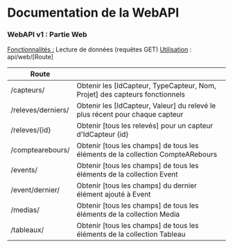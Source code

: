 # Documentation de la WebAPI

### WebAPI v1 : Partie Web

<u>Fonctionnalités :</u> Lecture de données (requêtes GET)
<u>Utilisation</u> : api/web/[Route]

| Route              |                                                              |
| ------------------ | ------------------------------------------------------------ |
| /capteurs/         | Obtenir les [IdCapteur, TypeCapteur, Nom, Projet] des capteurs fonctionnels |
| /releves/derniers/ | Obtenir les [IdCapteur, Valeur] du relevé le plus récent pour chaque capteur |
| /releves/{id}      | Obtenir [tous les relevés] pour un capteur d'IdCapteur {id}  |
| /comptearebours/   | Obtenir [tous les champs] de tous les éléments de la collection CompteARebours |
| /events/           | Obtenir [tous les champs] de tous les éléments de la collection Event |
| /event/dernier/    | Obtenir [tous les champs] du dernier élément ajouté à Event  |
| /medias/           | Obtenir [tous les champs] de tous les éléments de la collection Media |
| /tableaux/         | Obtenir [tous les champs] de tous les éléments de la collection Tableau |